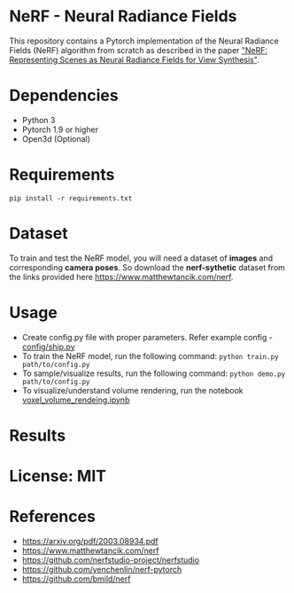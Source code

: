# NeRF - Neural Radiance Fields
This repository contains a Pytorch implementation of the Neural Radiance Fields (NeRF) algorithm from scratch as described in the paper ["NeRF: Representing Scenes as Neural Radiance Fields for View Synthesis"](https://arxiv.org/pdf/2003.08934.pdf).

# Dependencies
* Python 3
* Pytorch 1.9 or higher
* Open3d (Optional)

# Requirements
```pip install -r requirements.txt```

# Dataset
To train and test the NeRF model, you will need a dataset of **images** and corresponding **camera poses**. So download the **nerf-sythetic** dataset from the links provided here https://www.matthewtancik.com/nerf.

# Usage

* Create config.py file with proper parameters. Refer example config - [config/ship.py](./config/ship.py)
* To train the NeRF model, run the following command:
    ```python train.py path/to/config.py```
* To sample/visualize results, run the following command:
    ```python demo.py path/to/config.py```
* To visualize/understand volume rendering, run the notebook [voxel_volume_rendeing.ipynb](./voxel_volume_rendering.ipynb)

# Results

# License: MIT

# References
* https://arxiv.org/pdf/2003.08934.pdf
* https://www.matthewtancik.com/nerf
* https://github.com/nerfstudio-project/nerfstudio
* https://github.com/yenchenlin/nerf-pytorch
* https://github.com/bmild/nerf
